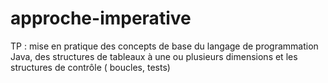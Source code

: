 # approche-imperative

TP : mise en pratique des concepts de base du langage de programmation Java, des structures de tableaux à une ou plusieurs dimensions  et les structures de contrôle ( boucles, tests)
